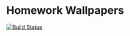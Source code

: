 # Homework Wallpapers
[![Build Status](https://travis-ci.org/alinagaripova/homework.exercise4-wallpapers.svg?branch=master)](https://travis-ci.org/alinagaripova/homework.exercise4-wallpapers)